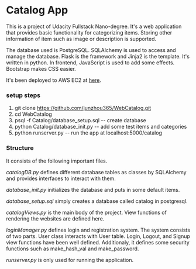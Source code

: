 # Catalog App

This is a project of Udacity Fullstack Nano-degree. It's a web application that provides basic functionality for categorizing items. Storing other information of item such as image or description is supported.

The database used is PostgreSQL. SQLAlchemy is used to access and manage the database. 
Flask is the framework and Jinja2 is the template. It's written in python. In frontend, JavaScript is used to add some effects. Bootstrap makes CSS easier.

It's been deployed to AWS EC2 at [here](http://www.junzhou365.com/catalog).

### setup steps

1. git clone https://github.com/junzhou365/WebCatalog.git
2. cd WebCatalog
2. psql -f Catalog/database_setup.sql -- create database
3. python Catalog/database_init.py  -- add some test items and categories
4. python runserver.py   -- run the app at localhost:5000/catalog

### Structure

It consists of the following important files.

*catalogDB.py* defines different database tables as classes by SQLAlchemy and provides interfaces to interact with them. 

*database_init.py* initializes the database and puts in some default items.

*database_setup.sql* simply creates a database called catalog in postgresql.

*catalogViews.py* is the main body of the project. View functions of rendering the websites are defined here. 

*loginManager.py* defines login and registration system. The system consists of two parts.  User class interacts with User table. Login, Logout, and Signup view functions have been well defined.  Additionaly, it defines some security functions such as make_hash_val and make_password.

*runserver.py* is only used for running the application.
